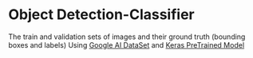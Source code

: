# Object Detection-Classifier
The train and validation sets of images and their ground truth (bounding boxes and labels) 
Using [Google AI DataSet](https://requestor-proxy.figure-eight.com/figure_eight_datasets/open-images/test_challenge.zip)
and [Keras PreTrained Model](https://www.kaggle.com/gaborfodor/keras-pretrained-models)
